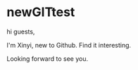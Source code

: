 # newGITtest

hi guests,

I'm Xinyi, new to Github. Find it interesting.

Looking forward to see you.
